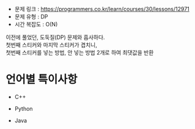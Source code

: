 * 문제 링크 : https://programmers.co.kr/learn/courses/30/lessons/12971
* 문제 유형 : DP
* 시간 복잡도 : O(N)

이전에 풀었던, 도둑질(DP) 문제와 흡사하다.  
첫번째 스티커와 마지막 스티커가 겹치니,  
첫번째 스티커를 넣는 방법, 안 넣는 방법 2개로 하여 최댓값을 반환


# 언어별 특이사항

- C++


- Python


- Java


